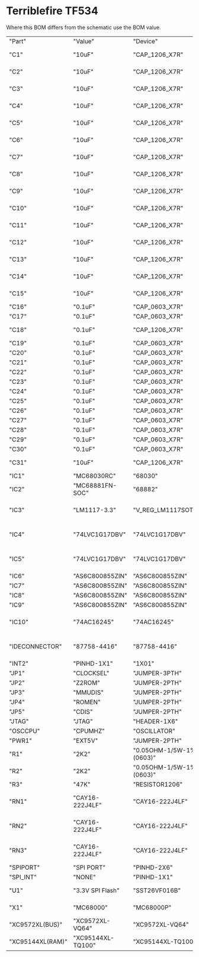 # Terriblefire TF534 

Where this BOM differs from the schematic use the BOM value. 

|                  |                   |                         |                        |                                   |
|------------------|-------------------|-------------------------|------------------------|-----------------------------------|
| "Part"           | "Value"           | "Device"                | "Package"              | "Description"                     |
| "C1"             | "10uF"            | "CAP_1206_X7R"          | "1206"                 | "Ceramic Capacitors"              |
| "C2"             | "10uF"            | "CAP_1206_X7R"          | "1206"                 | "Ceramic Capacitors"              |
| "C3"             | "10uF"            | "CAP_1206_X7R"          | "1206"                 | "Ceramic Capacitors"              |
| "C4"             | "10uF"            | "CAP_1206_X7R"          | "1206"                 | "Ceramic Capacitors"              |
| "C5"             | "10uF"            | "CAP_1206_X7R"          | "1206"                 | "Ceramic Capacitors"              |
| "C6"             | "10uF"            | "CAP_1206_X7R"          | "1206"                 | "Ceramic Capacitors"              |
| "C7"             | "10uF"            | "CAP_1206_X7R"          | "1206"                 | "Ceramic Capacitors"              |
| "C8"             | "10uF"            | "CAP_1206_X7R"          | "1206"                 | "Ceramic Capacitors"              |
| "C9"             | "10uF"            | "CAP_1206_X7R"          | "1206"                 | "Ceramic Capacitors"              |
| "C10"            | "10uF"            | "CAP_1206_X7R"          | "1206"                 | "Ceramic Capacitors"              |
| "C11"            | "10uF"            | "CAP_1206_X7R"          | "1206"                 | "Ceramic Capacitors"              |
| "C12"            | "10uF"            | "CAP_1206_X7R"          | "1206"                 | "Ceramic Capacitors"              |
| "C13"            | "10uF"            | "CAP_1206_X7R"          | "1206"                 | "Ceramic Capacitors"              |
| "C14"            | "10uF"            | "CAP_1206_X7R"          | "1206"                 | "Ceramic Capacitors"              |
| "C15"            | "10uF"            | "CAP_1206_X7R"          | "1206"                 | "Ceramic Capacitors"              |
| "C16"            | "0.1uF"           | "CAP_0603_X7R"          | "0603"                 | "CAP-00810"                       |
| "C17"            | "0.1uF"           | "CAP_0603_X7R"          | "0603"                 | "CAP-00810"                       |
| "C18"            | "0.1uF"           | "CAP_1206_X7R"          | "1206"                 | "Ceramic Capacitors"              |
| "C19"            | "0.1uF"           | "CAP_0603_X7R"          | "0603"                 |                                   |
| "C20"            | "0.1uF"           | "CAP_0603_X7R"          | "0603"                 | "CAP-00810"                       |
| "C21"            | "0.1uF"           | "CAP_0603_X7R"          | "0603"                 |                                   |
| "C22"            | "0.1uF"           | "CAP_0603_X7R"          | "0603"                 |                                   |
| "C23"            | "0.1uF"           | "CAP_0603_X7R"          | "0603"                 |                                   |
| "C24"            | "0.1uF"           | "CAP_0603_X7R"          | "0603"                 |                                   |
| "C25"            | "0.1uF"           | "CAP_0603_X7R"          | "0603"                 |                                   |
| "C26"            | "0.1uF"           | "CAP_0603_X7R"          | "0603"                 |                                   |
| "C27"            | "0.1uF"           | "CAP_0603_X7R"          | "0603"                 |                                   |
| "C28"            | "0.1uF"           | "CAP_0603_X7R"          | "0603"                 |                                   |
| "C29"            | "0.1uF"           | "CAP_0603_X7R"          | "0603"                 |                                   |
| "C30"            | "0.1uF"           | "CAP_0603_X7R"          | "0603"                 |                                   |
| "C31"            | "10uF"            | "CAP_1206_X7R"          | "1206"                 | "Ceramic Capacitors"              |
| "IC1"            | "MC68030RC"       | "68030"                 | "MPGA128"              | "MOTOROLA"                        |
| "IC2"            | "MC68881FN-SOC"   | "68882"                 | "PLCC68-S"             | "unknown"                         |
| "IC3"            | "LM1117-3.3"      | "V_REG_LM1117SOT223"    | "SOT223"               | "Voltage Regulator LM1117"        |
| "IC4"            | "74LVC1G17DBV"    | "74LVC1G17DBV"          | "SOT23-5"              | "Single Schmitt-Trigger Buffer"   |
| "IC5"            | "74LVC1G17DBV"    | "74LVC1G17DBV"          | "SOT23-5"              | "Single Schmitt-Trigger Buffer"   |
| "IC6"            | "AS6C800855ZIN"   | "AS6C800855ZIN"         | "TSOP44-II"            |                                   |
| "IC7"            | "AS6C800855ZIN"   | "AS6C800855ZIN"         | "TSOP44-II"            |                                   |
| "IC8"            | "AS6C800855ZIN"   | "AS6C800855ZIN"         | "TSOP44-II"            |                                   |
| "IC9"            | "AS6C800855ZIN"   | "AS6C800855ZIN"         | "TSOP44-II"            |                                   |
| "IC10"           | "74AC16245"       | "74AC16245"             | "SSOP48DL"             | "16-bit BUS TRANSCEIVER, 3-state" |
| "IDECONNECTOR"   | "87758-4416"      | "87758-4416"            | "87758-4416"           | "44 Pin - 2mm Dual Row  HDR"      |
| "INT2"           | "PINHD-1X1"       | "1X01"                  | "PIN HEADER"           |                                   |
| "JP1"            | "CLOCKSEL"        | "JUMPER-3PTH"           | "1X03"                 |                                   |
| "JP2"            | "Z2ROM"           | "JUMPER-2PTH"           | "1X02"                 | "Jumper"                          |
| "JP3"            | "MMUDIS"          | "JUMPER-2PTH"           | "1X02"                 | "Jumper"                          |
| "JP4"            | "ROMEN"           | "JUMPER-2PTH"           | "1X02"                 | "Jumper"                          |
| "JP5"            | "CDIS"            | "JUMPER-2PTH"           | "1X02"                 | "Jumper"                          |
| "JTAG"           | "JTAG"            | "HEADER-1X6"            | "0.1 header x 6"       | "PIN HEADER"                      |
| "OSCCPU"         | "CPUMHZ"          | "OSCILLATOR"            | "OSC_7X5MM"            | "Oscillators"                     |
| "PWR1"           | "EXT5V"           | "JUMPER-2PTH"           | "1X02"                 | "Jumper"                          |
| "R1"             | "2K2"             | "0.05OHM-1/5W-1%(0603)" | "0603"                 | "RES-12535"                       |
| "R2"             | "2K2"             | "0.05OHM-1/5W-1%(0603)" | "0603"                 | "RES-12535"                       |
| "R3"             | "47K"             | "RESISTOR1206"          | "1206"                 | "Resistors"                       |
| "RN1"            | "CAY16-222J4LF"   | "CAY16-222J4LF"         | "RESCAXE80P320X160-8N" | "Res Thick Film Array 2K2 Ohm"    |
| "RN2"            | "CAY16-222J4LF"   | "CAY16-222J4LF"         | "RESCAXE80P320X160-8N" | "Res Thick Film Array 2K2 Ohm"    |
| "RN3"            | "CAY16-222J4LF"   | "CAY16-222J4LF"         | "RESCAXE80P320X160-8N" | "Res Thick Film Array 2K2 Ohm"    |
| "SPIPORT"        | "SPI PORT"        | "PINHD-2X6"             | "2X06"                 | "PIN HEADER"                      |
| "SPI_INT"        | "NONE"            | "PINHD-1X1"             | "1X01"                 | "PIN HEADER"                      |
| "U1"             | "3.3V SPI Flash"  | "SST26VF016B"           | "SO08"                 | "32M Serial Flash Memory"         |
| "X1"             | "MC68000"         | "MC68000P"              | "DIL64"                | "68xxx PROCESSOR"                 |
| "XC9572XL(BUS)"  | "XC9572XL-VQ64"   | "XC9572XL-VQ64"         | "VQ64"                 |                                   |
| "XC95144XL(RAM)" | "XC95144XL-TQ100" | "XC95144XL-TQ100"       | "TQFP100"              |                                   |
